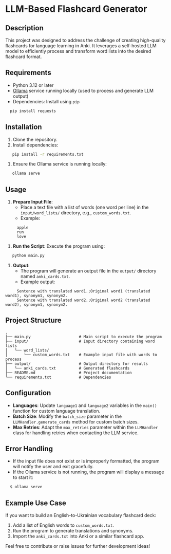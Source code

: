# LLM-Based Flashcard Generator
## Description

This project was designed to address the challenge of creating high-quality flashcards for language learning in Anki. It
leverages a self-hosted LLM model to efficiently process and transform word lists into the desired flashcard format.
## Requirements
- Python 3.12 or later
- [Ollama](https://ollama.com/) service running locally (used to process and generate LLM output)
- Dependencies: Install using `pip`
``` bash
  pip install requests
```
## Installation
1. Clone the repository.
2. Install dependencies:
``` bash
   pip install -r requirements.txt
```
1. Ensure the Ollama service is running locally:
``` bash
   ollama serve
```
## Usage
1. **Prepare Input File**:
    - Place a text file with a list of words (one word per line) in the `input/word_lists/` directory, e.g., `custom_words.txt`.
    - Example:
``` 
     apple
     run
     love
```
1. **Run the Script**: Execute the program using:
``` bash
   python main.py
```
1. **Output**:
    - The program will generate an output file in the `output/` directory named `anki_cards.txt`.
    - Example output:
``` 
     Sentence with translated word1.;Original word1 (translated word1), synonym1, synonym2.
     Sentence with translated word2.;Original word2 (translated word2), synonym1, synonym2.
```
## Project Structure
``` 
.
├── main.py                     # Main script to execute the program
├── input/                      # Input directory containing word lists
│   └── word_lists/
│       └── custom_words.txt    # Example input file with words to process
├── output/                     # Output directory for results
│   └── anki_cards.txt          # Generated flashcards
├── README.md                   # Project documentation
└── requirements.txt            # Dependencies
```
## Configuration
- **Languages**: Update `language1` and `language2` variables in the `main()` function for custom language translation.
- **Batch Size**: Modify the `batch_size` parameter in the `LLMHandler.generate_cards` method for custom batch sizes.
- **Max Retries**: Adapt the `max_retries` parameter within the `LLMHandler` class for handling retries when contacting the LLM service.

## Error Handling
- If the input file does not exist or is improperly formatted, the program will notify the user and exit gracefully.
- If the Ollama service is not running, the program will display a message to start it:
``` bash
  $ ollama serve
```
## Example Use Case
If you want to build an English-to-Ukrainian vocabulary flashcard deck:
1. Add a list of English words to `custom_words.txt`.
2. Run the program to generate translations and synonyms.
3. Import the `anki_cards.txt` into Anki or a similar flashcard app.

Feel free to contribute or raise issues for further development ideas!
